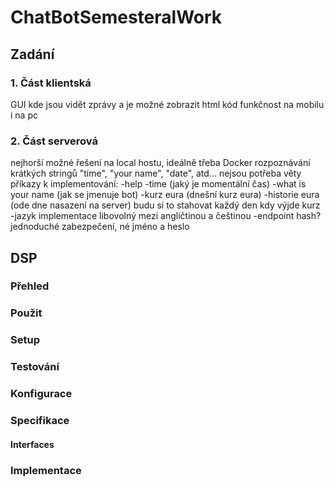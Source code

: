 # ChatBotSemesteralWork

## Zadání

### 1. Část klientská

GUI kde jsou vidět zprávy a je možné zobrazit html kód
funkčnost na mobilu i na pc

### 2. Část serverová

nejhorší možné řešení na local hostu, ideálně třeba Docker
rozpoznávání krátkých stringů "time", "your name", "date", atd... nejsou potřeba věty
příkazy k implementování:
-help
-time (jaký je momentální čas)
-what is your name (jak se jmenuje bot)
-kurz eura (dnešní kurz eura)
-historie eura (ode dne nasazení na server) budu si to stahovat každý den kdy výjde kurz
-jazyk implementace libovolný mezi angličtinou a češtinou
-endpoint hash? jednoduché zabezpečení, né jméno a heslo

## DSP

### Přehled

### Použit

### Setup

### Testování

### Konfigurace

### Specifikace

#### Interfaces

### Implementace
